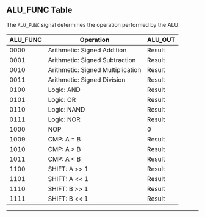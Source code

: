 

## ALU_FUNC Table

The `ALU_FUNC` signal determines the operation performed by the ALU:

| ALU_FUNC | Operation                        | ALU_OUT |
|----------|----------------------------------|---------|
| 0000     | Arithmetic: Signed Addition      | Result  |
| 0001     | Arithmetic: Signed Subtraction   | Result  |
| 0010     | Arithmetic: Signed Multiplication| Result  |
| 0011     | Arithmetic: Signed Division      | Result  |
| 0100     | Logic: AND                       | Result  |
| 0101     | Logic: OR                        | Result  |
| 0110     | Logic: NAND                      | Result  |
| 0111     | Logic: NOR                       | Result  |
| 1000     | NOP                              | 0       |
| 1009     | CMP: A = B                       | Result  |
| 1010     | CMP: A > B                       | Result  |
| 1011     | CMP: A < B                       | Result  |
| 1100     | SHIFT: A >> 1                    | Result  |
| 1101     | SHIFT: A << 1                    | Result  |
| 1110     | SHIFT: B >> 1                    | Result  |
| 1111     | SHIFT: B << 1                    | Result  |

---
